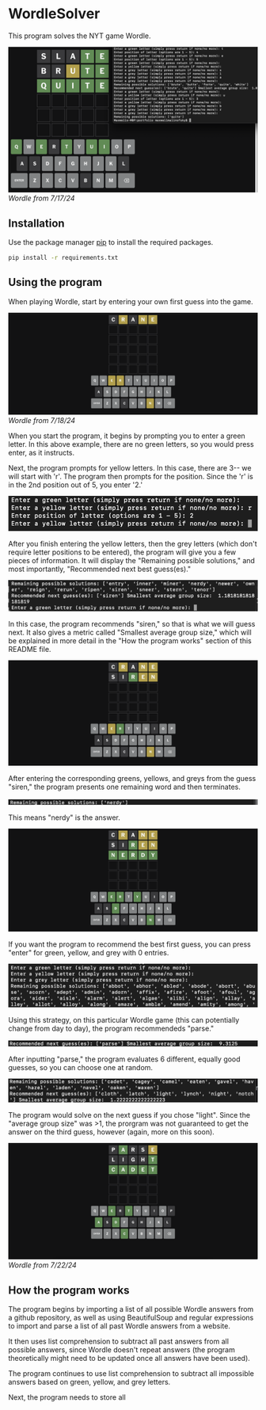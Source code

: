 # WordleSolver

This program solves the NYT game Wordle. 

![image](./WordleSolverPic1)
*Wordle from 7/17/24*

## Installation

Use the package manager [pip](https://pip.pypa.io/en/stable/) to install the required packages.

```bash
pip install -r requirements.txt
```

## Using the program

When playing Wordle, start by entering your own first guess into the game. 

![image](./Wordlepic5.png)
*Wordle from 7/18/24*

When you start the program, it begins by prompting you to enter a green letter. In this above example, there are no green letters, so you would press enter, as it instructs.

Next, the program prompts for yellow letters. In this case, there are 3-- we will start with 'r'. The program then prompts for the position. Since the 'r' is in the 2nd position out of 5, you enter '2.'


![image](./Wordlepic3.png)

After you finish entering the yellow letters, then the grey letters (which don't require letter positions to be entered), the program will give you a few pieces of information. It will display the "Remaining possible solutions," and most importantly, "Recommended next best guess(es)." 

![image](./Wordlepic4.png)


In this case, the program recommends "siren," so that is what we will guess next. It also gives a metric called "Smallest average group size," which will be explained in more detail in the "How the program works" section of this README file. 

![image](./Wordlepic6.png)

After entering the corresponding greens, yellows, and greys from the guess "siren," the program presents one remaining word and then terminates.

![image](./Wordlepic8.png)

This means "nerdy" is the answer.

![image](./Wordlepic7.png)

If you want the program to recommend the best first guess, you can press "enter" for green, yellow, and grey with 0 entries. 

![image](./wordlepic9.png)

Using this strategy, on this particular Wordle game (this can potentially change from day to day), the program recommendeds "parse."

![image](./wordlepic10.png)

After inputting "parse," the program evaluates 6 different, equally good guesses, so you can choose one at random.


![image](./wordlepic13.png)

The program would solve on the next guess if you chose "light". Since the "average group size" was >1, the prorgram was not guaranteed to get the answer on the third guess, however (again, more on this soon).

![image](./wordlepic11.png)
*Wordle from 7/22/24*

## How the program works

The program begins by importing a list of all possible Wordle answers from a github repository, as well as using BeautifulSoup and regular expressions to import and parse a list of all past Wordle answers from a website. 


It then uses list comprehension to subtract all past answers from all possible answers, since Wordle doesn't repeat answers (the program theoretically might need to be updated once all answers have been used). 

The program continues to use list comprehension to subtract all impossible answers based on green, yellow, and grey letters. 


Next, the program needs to store all 








